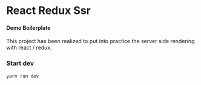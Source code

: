 # React Redux Ssr


#### Demo Boilerplate

This project has been realized to put into practice the server side rendering with react / redux.

### Start dev

```bash
yarn run dev
```

